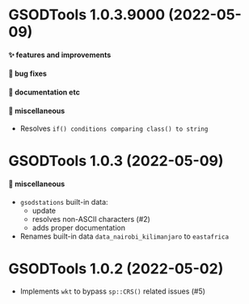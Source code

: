# GSODTools 1.0.3.9000 (2022-05-09)

#### ✨ features and improvements

#### 🐛 bug fixes

#### 💬 documentation etc

#### 🍬 miscellaneous

  * Resolves `if() conditions comparing class() to string`


# GSODTools 1.0.3 (2022-05-09)

#### 🍬 miscellaneous

  * `gsodstations` built-in data:
    - update
    - resolves non-ASCII characters (#2)
    - adds proper documentation
  * Renames built-in data `data_nairobi_kilimanjaro` to `eastafrica`


# GSODTools 1.0.2 (2022-05-02)

  * Implements `wkt` to bypass `sp::CRS()` related issues (#5)
